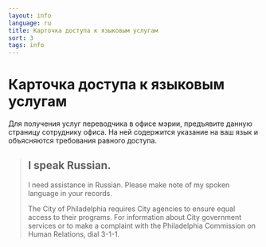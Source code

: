 ```yaml
---
layout: info
language: ru
title: Карточка доступа к языковым услугам
sort: 3
tags: info
---
```

Карточка доступа к языковым услугам
=================
Для получения услуг переводчика в офисе мэрии, предъявите данную страницу сотруднику офиса. На ней содержится указание на ваш язык и объясняются требования равного доступа.

> I speak Russian.
> ----------------
> I need assistance in Russian.  Please make note of my spoken language in your records.
> 
> The City of Philadelphia requires City agencies to ensure equal access to their programs.  For information about City government services or to make a complaint with the Philadelphia Commission on Human Relations, dial 3-1-1.